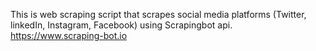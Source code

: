 This is web scraping script that scrapes social media platforms (Twitter, linkedIn, Instagram, Facebook) using Scrapingbot api.
https://www.scraping-bot.io
